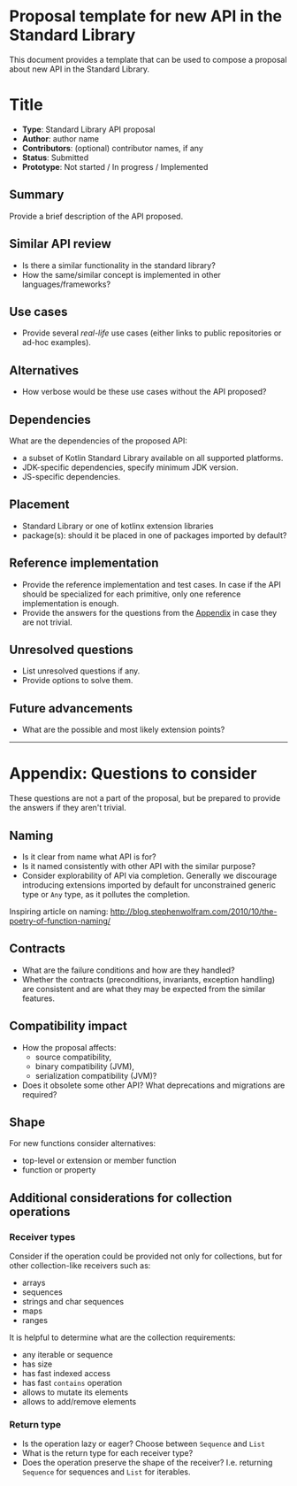 # Proposal template for new API in the Standard Library

This document provides a template that can be used to compose a proposal about new API in the Standard Library.

# Title

* **Type**: Standard Library API proposal
* **Author**: author name
* **Contributors**: (optional) contributor names, if any
* **Status**: Submitted
* **Prototype**: Not started / In progress / Implemented


## Summary

Provide a brief description of the API proposed.

## Similar API review

* Is there a similar functionality in the standard library?
* How the same/similar concept is implemented in other languages/frameworks?

## Use cases

* Provide several *real-life* use cases (either links to public repositories or ad-hoc examples).

## Alternatives

* How verbose would be these use cases without the API proposed?

## Dependencies

What are the dependencies of the proposed API:

* a subset of Kotlin Standard Library available on all supported platforms.
* JDK-specific dependencies, specify minimum JDK version.
* JS-specific dependencies.

## Placement

* Standard Library or one of kotlinx extension libraries
* package(s): should it be placed in one of packages imported by default?

## Reference implementation

* Provide the reference implementation and test cases.
In case if the API should be specialized for each primitive, only one reference implementation is enough.
* Provide the answers for the questions from the [Appendix](#appendix-questions-to-consider) in case they are not trivial.

## Unresolved questions

* List unresolved questions if any.
* Provide options to solve them.

## Future advancements

* What are the possible and most likely extension points?


-------

# Appendix: Questions to consider
These questions are not a part of the proposal,
but be prepared to provide the answers if they aren't trivial.

## Naming

* Is it clear from name what API is for?
* Is it named consistently with other API with the similar purpose?
* Consider explorability of API via completion.
    Generally we discourage introducing extensions imported by default for unconstrained generic type or `Any` type, as it pollutes the completion.

Inspiring article on naming: http://blog.stephenwolfram.com/2010/10/the-poetry-of-function-naming/

## Contracts

* What are the failure conditions and how are they handled?
* Whether the contracts (preconditions, invariants, exception handling) are consistent and are what they may be expected from the similar features.

## Compatibility impact

* How the proposal affects:
    - source compatibility,
    - binary compatibility (JVM),
    - serialization compatibility (JVM)?
* Does it obsolete some other API? What deprecations and migrations are required?

## Shape

For new functions consider alternatives:

* top-level or extension or member function
* function or property

## Additional considerations for collection operations

### Receiver types

Consider if the operation could be provided not only for collections,
but for other collection-like receivers such as:

* arrays
* sequences
* strings and char sequences
* maps
* ranges

It is helpful to determine what are the collection requirements:

* any iterable or sequence
* has size
* has fast indexed access
* has fast `contains` operation
* allows to mutate its elements
* allows to add/remove elements

### Return type

* Is the operation lazy or eager? Choose between `Sequence` and `List`
* What is the return type for each receiver type?
* Does the operation preserve the shape of the receiver?
I.e. returning `Sequence` for sequences and `List` for iterables.

